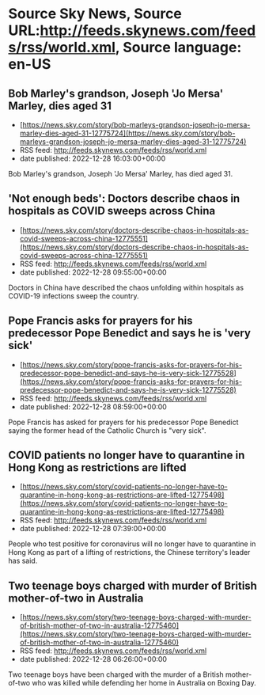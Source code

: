 # Source Sky News, Source URL:http://feeds.skynews.com/feeds/rss/world.xml, Source language: en-US

## Bob Marley's grandson, Joseph 'Jo Mersa' Marley, dies aged 31
 - [https://news.sky.com/story/bob-marleys-grandson-joseph-jo-mersa-marley-dies-aged-31-12775724](https://news.sky.com/story/bob-marleys-grandson-joseph-jo-mersa-marley-dies-aged-31-12775724)
 - RSS feed: http://feeds.skynews.com/feeds/rss/world.xml
 - date published: 2022-12-28 16:03:00+00:00

Bob Marley's grandson, Joseph 'Jo Mersa' Marley, has died aged 31.

## 'Not enough beds': Doctors describe chaos in hospitals as COVID sweeps across China
 - [https://news.sky.com/story/doctors-describe-chaos-in-hospitals-as-covid-sweeps-across-china-12775551](https://news.sky.com/story/doctors-describe-chaos-in-hospitals-as-covid-sweeps-across-china-12775551)
 - RSS feed: http://feeds.skynews.com/feeds/rss/world.xml
 - date published: 2022-12-28 09:55:00+00:00

Doctors in China have described the chaos unfolding within hospitals as COVID-19 infections sweep the country.

## Pope Francis asks for prayers for his predecessor Pope Benedict and says he is 'very sick'
 - [https://news.sky.com/story/pope-francis-asks-for-prayers-for-his-predecessor-pope-benedict-and-says-he-is-very-sick-12775528](https://news.sky.com/story/pope-francis-asks-for-prayers-for-his-predecessor-pope-benedict-and-says-he-is-very-sick-12775528)
 - RSS feed: http://feeds.skynews.com/feeds/rss/world.xml
 - date published: 2022-12-28 08:59:00+00:00

Pope Francis has asked for prayers for his predecessor Pope Benedict saying the former head of the Catholic Church is "very sick".

## COVID patients no longer have to quarantine in Hong Kong as restrictions are lifted
 - [https://news.sky.com/story/covid-patients-no-longer-have-to-quarantine-in-hong-kong-as-restrictions-are-lifted-12775498](https://news.sky.com/story/covid-patients-no-longer-have-to-quarantine-in-hong-kong-as-restrictions-are-lifted-12775498)
 - RSS feed: http://feeds.skynews.com/feeds/rss/world.xml
 - date published: 2022-12-28 07:39:00+00:00

People who test positive for coronavirus will no longer have to quarantine in Hong Kong as part of a lifting of restrictions, the Chinese territory's leader has said.

## Two teenage boys charged with murder of British mother-of-two in Australia
 - [https://news.sky.com/story/two-teenage-boys-charged-with-murder-of-british-mother-of-two-in-australia-12775460](https://news.sky.com/story/two-teenage-boys-charged-with-murder-of-british-mother-of-two-in-australia-12775460)
 - RSS feed: http://feeds.skynews.com/feeds/rss/world.xml
 - date published: 2022-12-28 06:26:00+00:00

Two teenage boys have been charged with the murder of a British mother-of-two who was killed while defending her home in Australia on Boxing Day.
